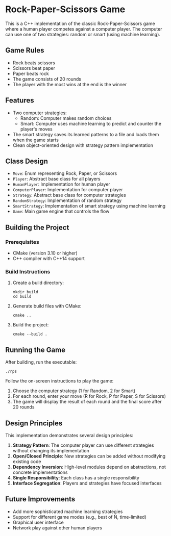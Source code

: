 # Rock-Paper-Scissors Game

This is a C++ implementation of the classic Rock-Paper-Scissors game where a human player competes against a computer player. The computer can use one of two strategies: random or smart (using machine learning).

## Game Rules

- Rock beats scissors
- Scissors beat paper
- Paper beats rock
- The game consists of 20 rounds
- The player with the most wins at the end is the winner

## Features

- Two computer strategies:
  - Random: Computer makes random choices
  - Smart: Computer uses machine learning to predict and counter the player's moves
- The smart strategy saves its learned patterns to a file and loads them when the game starts
- Clean object-oriented design with strategy pattern implementation

## Class Design

- `Move`: Enum representing Rock, Paper, or Scissors
- `Player`: Abstract base class for all players
- `HumanPlayer`: Implementation for human player
- `ComputerPlayer`: Implementation for computer player
- `Strategy`: Abstract base class for computer strategies
- `RandomStrategy`: Implementation of random strategy
- `SmartStrategy`: Implementation of smart strategy using machine learning
- `Game`: Main game engine that controls the flow

## Building the Project

### Prerequisites

- CMake (version 3.10 or higher)
- C++ compiler with C++14 support

### Build Instructions

1. Create a build directory:
   ```
   mkdir build
   cd build
   ```

2. Generate build files with CMake:
   ```
   cmake ..
   ```

3. Build the project:
   ```
   cmake --build .
   ```

## Running the Game

After building, run the executable:

```
./rps
```

Follow the on-screen instructions to play the game:
1. Choose the computer strategy (1 for Random, 2 for Smart)
2. For each round, enter your move (R for Rock, P for Paper, S for Scissors)
3. The game will display the result of each round and the final score after 20 rounds

## Design Principles

This implementation demonstrates several design principles:

1. **Strategy Pattern**: The computer player can use different strategies without changing its implementation
2. **Open/Closed Principle**: New strategies can be added without modifying existing code
3. **Dependency Inversion**: High-level modules depend on abstractions, not concrete implementations
4. **Single Responsibility**: Each class has a single responsibility
5. **Interface Segregation**: Players and strategies have focused interfaces

## Future Improvements

- Add more sophisticated machine learning strategies
- Support for different game modes (e.g., best of N, time-limited)
- Graphical user interface
- Network play against other human players
